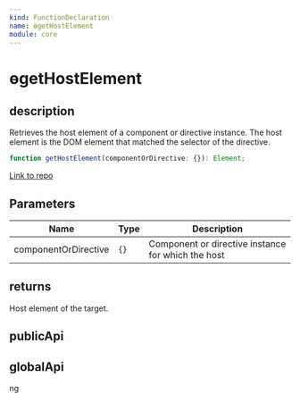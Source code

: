 ```yaml
---
kind: FunctionDeclaration
name: ɵgetHostElement
module: core
---
```


# ɵgetHostElement

## description

Retrieves the host element of a component or directive instance.
The host element is the DOM element that matched the selector of the directive.

```ts
function getHostElement(componentOrDirective: {}): Element;
```

[Link to repo](https://github.com/timdeschryver/angular/blob/master/packages/core/src/render3/util/discovery_utils.ts#L253-L255)

## Parameters

| Name                 | Type | Description                                        |
| -------------------- | ---- | -------------------------------------------------- |
| componentOrDirective | `{}` | Component or directive instance for which the host |

## returns

Host element of the target.

## publicApi

## globalApi

ng
